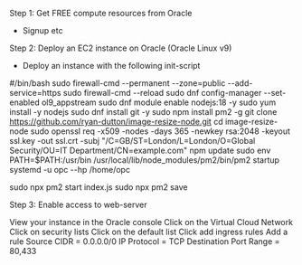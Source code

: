 Step 1: Get FREE compute resources from Oracle
- Signup etc

Step 2: Deploy an EC2 instance on Oracle (Oracle Linux v9)
- Deploy an instance with the following init-script

#/bin/bash
sudo firewall-cmd --permanent --zone=public --add-service=https
sudo firewall-cmd --reload
sudo dnf config-manager --set-enabled ol9_appstream
sudo dnf module enable nodejs:18 -y
sudo yum install -y nodejs
sudo dnf install git -y
sudo npm install pm2 -g
git clone https://github.com/ryan-dutton/image-resize-node.git
cd image-resize-node
sudo openssl req -x509 -nodes -days 365 -newkey rsa:2048 -keyout ssl.key -out ssl.crt -subj "/C=GB/ST=London/L=London/O=Global Security/OU=IT Department/CN=example.com"
npm update
sudo env PATH=$PATH:/usr/bin /usr/local/lib/node_modules/pm2/bin/pm2 startup systemd -u opc --hp /home/opc

sudo npx pm2 start index.js
sudo npx pm2 save

Step 3: Enable access to web-server

View your instance in the Oracle console
Click on the Virtual Cloud Network
Click on security lists
Click on the default list
Click add ingress rules
Add a rule
  Source CIDR = 0.0.0.0/0
  IP Protocol = TCP
  Destination Port Range = 80,433